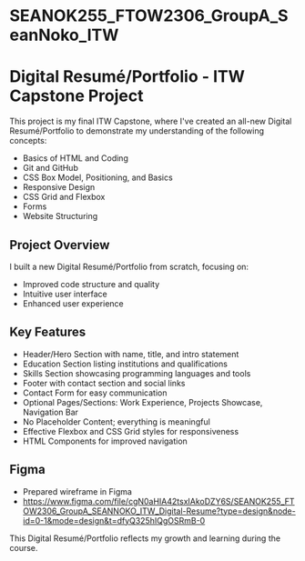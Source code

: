 # SEANOK255_FTOW2306_GroupA_SeanNoko_ITW

# Digital Resumé/Portfolio - ITW Capstone Project

This project is my final ITW Capstone, where I've created an all-new Digital Resumé/Portfolio to demonstrate my understanding of the following concepts:

- Basics of HTML and Coding
- Git and GitHub
- CSS Box Model, Positioning, and Basics
- Responsive Design
- CSS Grid and Flexbox
- Forms
- Website Structuring

## Project Overview

I built a new Digital Resumé/Portfolio from scratch, focusing on:

- Improved code structure and quality
- Intuitive user interface
- Enhanced user experience

## Key Features

- Header/Hero Section with name, title, and intro statement
- Education Section listing institutions and qualifications
- Skills Section showcasing programming languages and tools
- Footer with contact section and social links
- Contact Form for easy communication
- Optional Pages/Sections: Work Experience, Projects Showcase, Navigation Bar
- No Placeholder Content; everything is meaningful
- Effective Flexbox and CSS Grid styles for responsiveness
- HTML Components for improved navigation

## Figma

- Prepared wireframe in Figma
- https://www.figma.com/file/cgN0aHIA42tsxIAkoDZY6S/SEANOK255_FTOW2306_GroupA_SEANNOKO_ITW_Digital-Resume?type=design&node-id=0-1&mode=design&t=dfyQ325hIQgOSRmB-0

This Digital Resumé/Portfolio reflects my growth and learning during the course.
